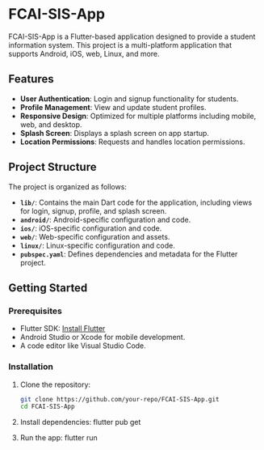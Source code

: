 # FCAI-SIS-App

FCAI-SIS-App is a Flutter-based application designed to provide a student information system. This project is a multi-platform application that supports Android, iOS, web, Linux, and more.

## Features

- **User Authentication**: Login and signup functionality for students.
- **Profile Management**: View and update student profiles.
- **Responsive Design**: Optimized for multiple platforms including mobile, web, and desktop.
- **Splash Screen**: Displays a splash screen on app startup.
- **Location Permissions**: Requests and handles location permissions.

## Project Structure

The project is organized as follows:

- **`lib/`**: Contains the main Dart code for the application, including views for login, signup, profile, and splash screen.
- **`android/`**: Android-specific configuration and code.
- **`ios/`**: iOS-specific configuration and code.
- **`web/`**: Web-specific configuration and assets.
- **`linux/`**: Linux-specific configuration and code.
- **`pubspec.yaml`**: Defines dependencies and metadata for the Flutter project.

## Getting Started

### Prerequisites

- Flutter SDK: [Install Flutter](https://docs.flutter.dev/get-started/install)
- Android Studio or Xcode for mobile development.
- A code editor like Visual Studio Code.

### Installation

1. Clone the repository:
   ```bash
   git clone https://github.com/your-repo/FCAI-SIS-App.git
   cd FCAI-SIS-App

2. Install dependencies:
    flutter pub get

3. Run the app:
    flutter run
